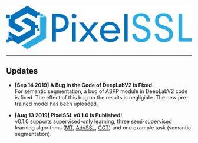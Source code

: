 <div align="center">
  <img src="img/pixelssl-logo.png" width="650"/>
</div>

---

## Updates

- **[Sep 14 2019] A Bug in the Code of DeepLabV2 is Fixed.**  
  For semantic segmentation, a bug of ASPP module in DeepLabV2 code is fixed. The effect of this bug on the results is negligible. The new pre-trained model has been uploaded.


- **[Aug 13 2019] PixelSSL v0.1.0 is Published!**  
  v0.1.0 supports supervised-only learning, three semi-supervised learning algorithms 
  ([MT](https://arxiv.org/abs/1703.01780), 
  [AdvSSL](https://arxiv.org/abs/1802.07934), 
  [GCT](https://arxiv.org/abs/2008.05258)) 
  and one example task (semantic segmentation).